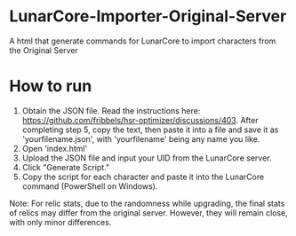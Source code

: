 # LunarCore-Importer-Original-Server
A html that generate commands for LunarCore to import characters from the Original Server

# How to run
1. Obtain the JSON file. Read the instructions here: https://github.com/fribbels/hsr-optimizer/discussions/403. After completing step 5, copy the text, then paste it into a file and save it as 'yourfilename.json', with 'yourfilename' being any name you like.
2. Open 'index.html'
3. Upload the JSON file and input your UID from the LunarCore server.
4. Click "Generate Script."
5. Copy the script for each character and paste it into the LunarCore command (PowerShell on Windows).

Note: For relic stats, due to the randomness while upgrading, the final stats of relics may differ from the original server. However, they will remain close, with only minor differences.
   
